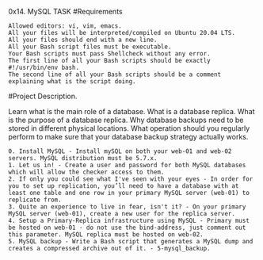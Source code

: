 0x14. MySQL TASK
#Requirements

    Allowed editors: vi, vim, emacs.
    All your files will be interpreted/compiled on Ubuntu 20.04 LTS.
    All your files should end with a new line.
    All your Bash script files must be executable.
    Your Bash scripts must pass Shellcheck without any error.
    The first line of all your Bash scripts should be exactly #!/usr/bin/env bash.
    The second line of all your Bash scripts should be a comment explaining what is the script doing.

#Project Description.

Learn what is the main role of a database. What is a database replica. What is the purpose of a database replica. Why database backups need to be stored in different physical locations. What operation should you regularly perform to make sure that your database backup strategy actually works.

    0. Install MySQL - Install mySQL on both your web-01 and web-02 servers. MySQL distribution must be 5.7.x.
    1. Let us in! - Create a user and password for both MySQL databases which will allow the checker access to them.
    2. If only you could see what I've seen with your eyes - In order for you to set up replication, you’ll need to have a database with at least one table and one row in your primary MySQL server (web-01) to replicate from.
    3. Quite an experience to live in fear, isn't it? - On your primary MySQL server (web-01), create a new user for the replica server.
    4. Setup a Primary-Replica infrastructure using MySQL - Primary must be hosted on web-01 - do not use the bind-address, just comment out this parameter. MySQL replica must be hosted on web-02.
    5. MySQL backup - Write a Bash script that generates a MySQL dump and creates a compressed archive out of it. - 5-mysql_backup.
